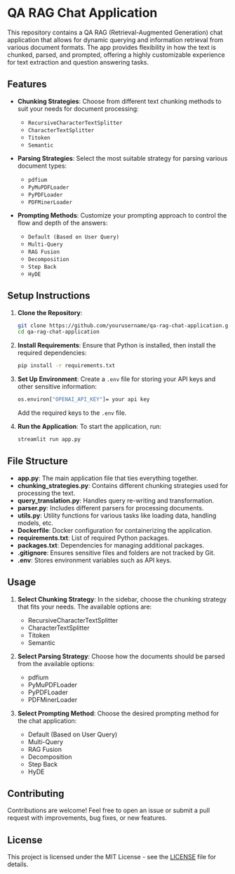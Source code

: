 # QA RAG Chat Application

This repository contains a QA RAG (Retrieval-Augmented Generation) chat application that allows for dynamic querying and information retrieval from various document formats. The app provides flexibility in how the text is chunked, parsed, and prompted, offering a highly customizable experience for text extraction and question answering tasks.

## Features

- **Chunking Strategies**: Choose from different text chunking methods to suit your needs for document processing:
    - `RecursiveCharacterTextSplitter`
    - `CharacterTextSplitter`
    - `Titoken`
    - `Semantic`

- **Parsing Strategies**: Select the most suitable strategy for parsing various document types:
    - `pdfium`
    - `PyMuPDFLoader`
    - `PyPDFLoader`
    - `PDFMinerLoader`

- **Prompting Methods**: Customize your prompting approach to control the flow and depth of the answers:
    - `Default (Based on User Query)`
    - `Multi-Query`
    - `RAG Fusion`
    - `Decomposition`
    - `Step Back`
    - `HyDE`

## Setup Instructions

1. **Clone the Repository**:
    ```bash
    git clone https://github.com/yourusername/qa-rag-chat-application.git
    cd qa-rag-chat-application
    ```

2. **Install Requirements**:
    Ensure that Python is installed, then install the required dependencies:
    ```bash
    pip install -r requirements.txt
    ```

3. **Set Up Environment**:
    Create a `.env` file for storing your API keys and other sensitive information:
    ```bash
    os.environ["OPENAI_API_KEY"]= your api key
    ```
    Add the required keys to the `.env` file.

4. **Run the Application**:
    To start the application, run:
    ```bash
    streamlit run app.py
    ```

## File Structure

- **app.py**: The main application file that ties everything together.
- **chunking_strategies.py**: Contains different chunking strategies used for processing the text.
- **query_translation.py**: Handles query re-writing and transformation.
- **parser.py**: Includes different parsers for processing documents.
- **utils.py**: Utility functions for various tasks like loading data, handling models, etc.
- **Dockerfile**: Docker configuration for containerizing the application.
- **requirements.txt**: List of required Python packages.
- **packages.txt**: Dependencies for managing additional packages.
- **.gitignore**: Ensures sensitive files and folders are not tracked by Git.
- **.env**: Stores environment variables such as API keys.

## Usage

1. **Select Chunking Strategy**: In the sidebar, choose the chunking strategy that fits your needs. The available options are:
    - RecursiveCharacterTextSplitter
    - CharacterTextSplitter
    - Titoken
    - Semantic

2. **Select Parsing Strategy**: Choose how the documents should be parsed from the available options:
    - pdfium
    - PyMuPDFLoader
    - PyPDFLoader
    - PDFMinerLoader

3. **Select Prompting Method**: Choose the desired prompting method for the chat application:
    - Default (Based on User Query)
    - Multi-Query
    - RAG Fusion
    - Decomposition
    - Step Back
    - HyDE

## Contributing

Contributions are welcome! Feel free to open an issue or submit a pull request with improvements, bug fixes, or new features.

## License

This project is licensed under the MIT License - see the [LICENSE](LICENSE) file for details.
